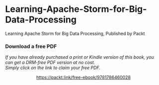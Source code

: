# Learning-Apache-Storm-for-Big-Data-Processing
Learning Apache Storm for Big Data Processing, Published by Packt
### Download a free PDF

 <i>If you have already purchased a print or Kindle version of this book, you can get a DRM-free PDF version at no cost.<br>Simply click on the link to claim your free PDF.</i>
<p align="center"> <a href="https://packt.link/free-ebook/9781786460028">https://packt.link/free-ebook/9781786460028 </a> </p>